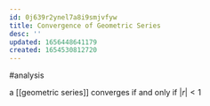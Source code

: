 ```yaml
---
id: 0j639r2ynel7a8i9smjvfyw
title: Convergence of Geometric Series
desc: ''
updated: 1656448641179
created: 1654530812720
---
```

#analysis 

a [[geometric series]] converges if and only if $|r| < 1$

